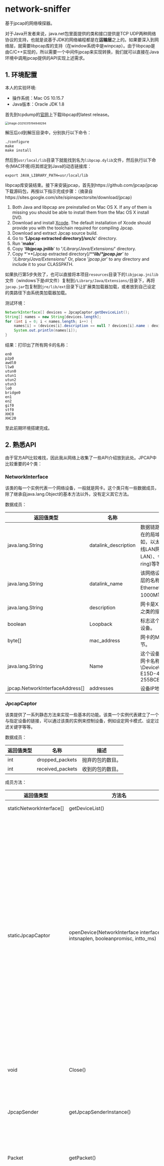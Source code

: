 # network-sniffer
基于jpcap的网络嗅探器。

对于Java开发者来说，java.net包里面提供的类和接口提供是TCP UDP两种网络协议的支持，也就是说基于JDK的网络编程都是在**运输层**之上的。如果要深入到网络层，就需要libpcap库的支持（在window系统中是winpcap）。由于libpcap是由C/C++实现的，所以需要一个中间件jpcap来实现转换，我们就可以直接在Java环境中调用jpcap提供的API实现上述需求。

## 1. 环境配置

本人的实验环境:

* 操作系统：Mac OS 10.15.7
* Java版本：Oracle JDK 1.8

首先到tcpdump的[官网](http://www.tcpdump.org)上下载libpcap的latest release。

<img src="https://hyc-pic.oss-cn-hangzhou.aliyuncs.com/image-20210315194948294.png" alt="image-20210315194948294" style="zoom: 67%;" />

解压后cd到解压目录中，分别执行以下命令：

```shell
./configure
make
make install
```

然后到`usr/local/lib`目录下就能找到名为`libpcap.dylib`文件，然后执行以下命令(MAC环境)将其绑定到Java的动态链接库：

```shell
export JAVA_LIBRARY_PATH=usr/local/lib
```

libpcap库安装结束。接下来安装jpcap，首先到https://github.com/jpcap/jpcap 下载源码包，再按以下指示完成步骤：（摘录自https://sites.google.com/site/sipinspectorsite/download/jpcap）

1. Both Java and libpcap are preinstalled on Mac OS X. 
   If any of them is missing you should be able to install them from the Mac OS X install DVD. 
2. Download and install [Xcode](http://developer.apple.com/tools/xcode/). 
   The default installation of Xcode should provide you with the toolchain required for compiling Jpcap.
3. Download and extract Jpcap source build. 
4. Go to ***'*****[Jpcap extracted directory]/src/c**' directory. 
5. Run '**make**'.
6. Copy '**libjpcap.jnilib**' to **'***/Library/Java/Extensions/*' directory. 
7. Copy *'**[Jpcap extracted directory]/******lib/\*jpcap.jar**' to '*/Library/Java/Extensions/*'
   Or, place '*jpcap.jar*' to any directory and include it to your CLASSPATH.

如果执行第5步失败了，也可以直接将本项目`resources`目录下的`libjpcap.jnilib`文件（windows下是dll文件）复制到`/Library/Java/Extensions/`目录下，再将`jpcap.jar`包复制到`jre/lib/ext`目录下让扩展类加载器加载，或者放到自己设定的类路径下由系统类加载器加载。

测试环境：

```java
NetworkInterface[] devices = JpcapCaptor.getDeviceList();
String[] names = new String[devices.length];
for (int i = 0; i < names.length; i++) {
	names[i] = (devices[i].description == null ? devices[i].name : devices[i].description);
	System.out.println(names[i]);
}
```

结果：打印出了所有网卡的名称：

```shell
en0
p2p0
awdl0
llw0
utun0
utun1
utun2
utun3
lo0
bridge0
en1
en2
gif0
stf0
XHC0
XHC20
```

至此前期环境搭建完成。



## 2. 熟悉API

由于官方API比较难找，因此我从网络上收集了一些API介绍放到此处。JPCAP中比较重要的4个类：

### NetworkInterface

该类的每一个实例代表一个网络设备，一般就是网卡。这个类只有一些数据成员，除了继承自java.lang.Object的基本方法以外，没有定义其它方法。

数据成员：

| 返回值类型                      | 名称                 | 描述                                                         |
| ------------------------------- | -------------------- | ------------------------------------------------------------ |
| java.lang.String                | datalink_description | 数据链路层的描述。描述所在的局域网是什么网。例如，以太网（Ethernet）、无线LAN网（wireless LAN）、令牌环网(token ring)等等。 |
| java.lang.String                | datalink_name        | 该网络设备所对应数据链路层的名称。具体来说，例如Ethernet10M、100M、1000M等等。 |
| java.lang.String                | description          | 网卡是XXXX牌子XXXX型号之类的描述。                           |
| boolean                         | Loopback             | 标志这个设备是否loopback设备。                               |
| byte[]                          | mac_address          | 网卡的MAC地址，6个字节。                                     |
| java.lang.String                | Name                 | 这个设备的名称。例如我的网卡名称：\Device\NPF_{3CE5FDA5-E15D-4F87-B217-255BCB351CD5} |
| jpcap.NetworkInterfaceAddress[] | addresses            | 设备IP地址（暂且这么理解）                                   |

### JpcapCaptor

该类提供了一系列静态方法来实现一些基本的功能。该类一个实例代表建立了一个与指定设备的链接，可以通过该类的实例来控制设备，例如设定网卡模式、设定过滤关键字等等。

数据成员：

| 返回值类型 | 名称             | 描述             |
| ---------- | ---------------- | ---------------- |
| int        | dropped_packets  | 抛弃的包的数目。 |
| int        | received_packets | 收到的包的数目。 |

成员方法：

| 返回值类型               | 方法名                                                       | 描述                                                         |
| ------------------------ | ------------------------------------------------------------ | ------------------------------------------------------------ |
| staticNetworkInterface[] | getDeviceList()                                              | 返回一个网络设备列表。                                       |
| staticJpcapCaptor        | openDevice(NetworkInterface interface, intsnaplen, booleanpromisc, intto_ms) | 创建一个与指定设备的连接并返回该连接。注意，以上两个方法都是静态方法。<br/><br/>Interface：要打开连接的设备的实例；<br/><br/>Snaplen：这个是比较容易搞混的一个参数。其实这个参数不是限制只能捕捉多少数据包，而是限制每一次收到一个数据包，只提取该数据包中前多少字节；<br/><br/>Promisc：设置是否混杂模式。处于混杂模式将接收所有数据包，若之后又调用了包过滤函数setFilter()将不起任何作用；<br/><br/>To_ms：这个参数主要用于processPacket()方法，指定超时的时间； |
| void                     | Close()                                                      | 关闭调用该方法的设备的连接，相对于openDivece()打开连接。     |
| JpcapSender              | getJpcapSenderInstance()                                     | 该返回一个JpcapSender实例，JpcapSender类是专门用于控制设备的发送数据包的功能的类。 |
| Packet                   | getPacket()                                                  | 捕捉并返回一个数据包。这是JpcapCaptor实例中四种捕捉包的方法之一。 |
| int                      | loopPacket(intcount, PacketReceiver handler)                 | 捕捉指定数目的数据包，并交由实现了PacketReceiver接口的类的实例处理，并返回捕捉到的数据包数目。如果count参数设为－1，那么无限循环地捕捉数据。<br/><br/>这个方法不受超时的影响。还记得openDivice()中的to_ms参数么？那个参数对这个方法没有影响，如果没有捕捉到指定数目数据包，那么这个方法将一直阻塞等待。<br/>PacketReceiver中只有一个抽象方法void receive(Packet p)。 |
| int                      | processPacket(intcount, PacketReceiver handler)              | 跟loopPacket()功能一样，唯一的区别是这个方法受超时的影响，超过指定时间自动返回捕捉到数据包的数目。 |
| int                      | dispatchPacket(intcount, PacketReceiverhandler)              | 跟processPacket()功能一样，区别是这个方法可以处于“non-blocking”模式工作，在这种模式下dispatchPacket()可能立即返回，即使没有捕捉到任何数据包。 |
| void                     | setFilter(java.lang.Stringcondition, booleanoptimize)        | condition：设定要提取的包的关键字。<br/><br/>Optimize：这个参数在说明文档以及源代码中都没有说明，只是说这个参数如果为真，那么过滤器将处于优化模式。 |
| void                     | setNonBlockingMode(booleannonblocking)                       | 如果值为“true”，那么设定为“non-blocking”模式。               |
| void                     | breakLoop()                                                  | 当调用processPacket()和loopPacket()后，再调用这个方法可以强制让processPacket()和loopPacket()停止。 |



### JpcapSender

该类专门用于控制数据包的发送。

成员方法：

| 返回值类型        | 方法名                    | 描述                                                         |
| ----------------- | ------------------------- | ------------------------------------------------------------ |
| void              | close()                   | 强制关闭这个连接。                                           |
| staticJpcapSender | openRawSocket()           | 这个方法返回的JpcapSender实例发送数据包时将自动填写数据链路层头部分。 |
| void              | sendPacket(Packet packet) | JpcapSender最重要的功能，发送数据包。需要注意的是，如果调用这个方法的实例是由JpcapCaptor的getJpcapSenderInstance()得到的话，需要自己设定数据链路层的头，而如果是由上面的openRawSocket()得到的话，那么无需也不能设置，数据链路层的头部将由系统自动生成。 |



### Packet

这个是所有其它数据包类的父类。Jpcap所支持的数据包有：
ARPPacket、DatalinkPacket、EthernetPacket、ICMPPacket、IPPacket、TCPPacket、UDPPacket



## 3.抓包测试

抓一个TCP包试试，编写Java程序：

开一个线程抓包：

```java
private void startCaptureThread() {
  if (captureThread != null)
    return;

  captureThread = new Thread(new Runnable() {
    public void run() {
      while (captureThread != null) {
        if (jpcap.processPacket(1, handler) == 0 && !isLive)
          stopCaptureThread();
        Thread.yield();
      }
      jpcap.breakLoop();
    }
  });
  captureThread.setPriority(Thread.MIN_PRIORITY);//设置线程优先级
  captureThread.start();
}
//停止捕获数据包
public void stopCaptureThread() {
  captureThread = null;
}
```

测试：

```java
@Test
public void test() throws InterruptedException {
  Captor captor = new Captor();
  //        String[] devices = captor.showDevice();
  captor.chooseDevice(0);
  captor.setFilter("tcp");//设置提取关键字
  captor.capturePackets();//抓包
  while(true){
    System.out.println("开始抓包");
    Thread.sleep(1000);
    List<Packet> packets = captor.getPackets();//提取数据包
    if(!packets.isEmpty()){
      for (Packet packet : packets) {//显示数据包内容
        System.out.println(captor.showPacket(packet));
      }
      break;
    }
  }
  System.out.println("抓包结束");
}
```

抓取成功，结果：

![image-20210315211433345](https://hyc-pic.oss-cn-hangzhou.aliyuncs.com/image-20210315211433345.png)



## 4.解析数据包

在第2节中介绍到：`Packet`是所有其它数据包类的父类。因此我们针对Packet编写一个抽象类`AbstractPacket`，规范一些各类数据包统一的操作。

```java
package com.hyc.packet;

import com.hyc.metadata.Layer;
import jpcap.packet.Packet;
import java.util.List;

/**
 * @author kol Huang
 * @date 2021/3/12
 */
public abstract class AbstractPacket {

    //数据包属于OSI模型的哪一层，默认为数据链路层。
    public Layer layer = Layer.DATALINK_LAYER;
    //协议名称
    private String protocolName;
    /**
     * 抽象方法：验证数据包是否属于某个子类
     * @param packet
     * @return
     */
    public abstract boolean verify(Packet packet);

    /**
     * 抽象方法：对数据包进行解析
     * @param packet
     */
    public abstract List<String> parse(Packet packet);

    public String getProtocolName() {
        return protocolName;
    }

    public void setProtocolName(String protocolName) {
        this.protocolName = protocolName;
    }
}

```



仍旧以TCP数据包解析为例。假设我们通过setFilter()过滤，然后抓到了一个TCP数据包packet。首先从数据链路层开始分析，下图分别是802标准以及以太网的帧结构。

![image-20210316183603904](https://hyc-pic.oss-cn-hangzhou.aliyuncs.com/image-20210316183603904.png)

在jpcap中，对以太网数据包的封装是`EthernetPacket`类，主要内容有以下几项：

1. 帧类型。标识以太帧处理完成之后将被发送到哪个上层协议进行处理。
2. MAC地址。

```java
public byte[] dst_mac;
public byte[] src_mac;
public short frametype;
```

我们就按上面这三个字段解析以太网帧。首先新建一个`Ethernet`类表示以太网帧，并继承`AbstractPacket`。在其中实现verify方法和parse方法。

jpcap为我们提供了以太网帧的封装类`EthernetPacket`，因此在verify方法中，我们只需判断当前的packet是否属于`EthernetPacket`类型即可。

```java
public boolean verify(Packet p){
  return p.datalink instanceof EthernetPacket;
}
```

在封装类`EthernetPacket`中，jpcap提供了若干方法用于访问数据包内容，我们就利用这些方法编写parse方法解析以太网帧：

```java
	public List<String> parse(Packet p){
		List<String> parsedData = new ArrayList<String>();
		if(!verify(p)) return null;
		//获取jpcap封装的数据链路packet
		ethp = (EthernetPacket)p.datalink;
		parsedData.add("Frame Type: "+ethp.frametype);
		parsedData.add("Source MAC Address: "+ethp.getSourceAddress());
		parsedData.add("Destination MAC Address: "+ethp.getDestinationAddress());
		return parsedData;
	}
```

解析结果：

![image-20210316193523892](https://hyc-pic.oss-cn-hangzhou.aliyuncs.com/image-20210316193523892.png)

接下来解析IP包。创建IPv4类，继承`AbstractPacket`，同样的思路，用jpcap封装好的`IPPacket`实现IPv4数据包的verify和parse方法。

```java
public boolean verify(Packet p){
  return p instanceof IPPacket && ((IPPacket) p).version == 4;
}
```

```java
public List<String> parse(Packet packet){
		List<String> parsedData = new ArrayList<String>();

		if(!verify(packet)) return null;
		final IPPacket ipv4p = (IPPacket)packet;
		parsedData.add("Version: 4");
		parsedData.add("Priority: "+ipv4p.priority);
		parsedData.add("Throughput: "+ipv4p.t_flag);
		parsedData.add("Reliability: "+ipv4p.r_flag);
		parsedData.add("Length: "+ipv4p.length);//数据报长度，单位是字节
		parsedData.add("Identification: "+ipv4p.ident);
		parsedData.add("Don't Fragment: "+ipv4p.dont_frag);//不对数据报进行分片
		parsedData.add("More Fragment: "+ipv4p.more_frag);//除了最后一片外，其他每个组成数据报的片都要把该比特置1。 
		parsedData.add("Fragment Offset: "+ipv4p.offset);//数据报的偏移量
		parsedData.add("Time To Live: "+ipv4p.hop_limit);//TTL
		parsedData.add("Protocol: "+ipv4p.protocol);//协议字段
		parsedData.add("Source IP: "+ipv4p.src_ip.getHostAddress());
		parsedData.add("Destination IP: "+ipv4p.dst_ip.getHostAddress());
		parsedData.add("Source Host Name: "+ipv4p.src_ip.getHostName());
		parsedData.add("Destination Host Name: "+ipv4p.dst_ip.getHostName());
		return parsedData;
	}
```

IP数据报的内容众多，结构如下：

![image-20210316192859961](https://hyc-pic.oss-cn-hangzhou.aliyuncs.com/image-20210316192859961.png)

解析结果：

![image-20210316193546007](https://hyc-pic.oss-cn-hangzhou.aliyuncs.com/image-20210316193546007.png)

最后解析TCP报文段。jpcap对TCP报文段的封装类是`TCPPacket`，TCP报文段结构如下所示：

![image-20210316194225746](https://hyc-pic.oss-cn-hangzhou.aliyuncs.com/image-20210316194225746.png)

```java
public boolean verify(Packet p){
		return p instanceof TCPPacket;
	}
	
	public String getProtocolName(){
		return "TCP";
	}
	
	public List<String> parse(Packet p){
		List<String> parsedData = new ArrayList<String>();

		if(!verify(p)) return null;

		TCPPacket tcp = (TCPPacket)p;

		parsedData.add("Source Port: "+tcp.src_port);
		parsedData.add("Destination Port: "+tcp.dst_port);
		parsedData.add("Sequence Number: "+tcp.sequence);
		parsedData.add("Ack Number: "+tcp.ack_num);
		parsedData.add("URG Flag: "+tcp.urg);
		parsedData.add("ACK Flag: "+tcp.ack);
		parsedData.add("PSH Flag: "+tcp.psh);
		parsedData.add("RST Flag: "+tcp.rst);
		parsedData.add("SYN Flag: "+tcp.syn);
		parsedData.add("FIN Flag: "+tcp.fin);
		parsedData.add("Window Size: "+tcp.window);

		return parsedData;
	}
```

TCP报文段应该非常熟悉了，不再解释。解析结果如下：

![image-20210316194333948](https://hyc-pic.oss-cn-hangzhou.aliyuncs.com/image-20210316194333948.png)

至此一个TCP报文段解析完毕。

再按同样的方法编写ARP、IPv6、UDP、HTTP等常见协议，就能基本实现抓包和解析功能。



## 5. 局域网数据嗅探

大致了解了JPCAP的使用方式后，我打算参考[项目](https://github.com/hustakin/jpcap-mitm)开发基于局域网嗅探实现点对点MITM攻击的WEB项目（前后端分离），实现：

1. 局域网ARP Spoofing；
2. 嗅探指定终端的上/下行链路数据包；
3. 数据包内容分析及前端可视化。

前端我直接采用了该项目的前端模块（Angular6 + Echarts），此项目实现了前后端分离，因此我只需要编写后端模块为前端接口提供JSON数据即可，该前端模块的接口调用方式如下：

![image-20210323210343382](https://hyc-pic.oss-cn-hangzhou.aliyuncs.com/image-20210323210343382.png)



### 5.1 jpcap再封装

原本的jpcap包访问封装性较差，数据成员可以直接被外部访问，因此我在此对其加一层封装，提高其安全性并添加可扩展性。代码相对简单，只需要对照着jpcap中的各个类编写相应的封装类即可。数据包类的继承关系如下图所示：

![image-20210323211551426](https://hyc-pic.oss-cn-hangzhou.aliyuncs.com/image-20210323211551426.png)



### 5.2 替换Dao

该[项目](https://github.com/hustakin/jpcap-mitm)采用MongoDB作为数据存储引擎，我将其更换成了Redis。如果我们使用默认的`Redis`配置，由于springboot只提供了`RedisTemplate<Object, Object>`和`StringRedisTemplate`两种模版，因此只支持`string`类型的序列化器。但是我们需要将对象序列化到redis中，所以需要自定义`redisTemplate`，并配置序列化器。

在Springboot 2.x中将默认的Redis客户端更换为`lettuce`，因此在配置`redis`的时候需要格外注意。`lettuce`的自定义方式与`jedis`有些不同，首先在`config`包下创建`RedisConfig`类，该类需继承`CachingConfigurerSupport`类。然后编写方法注入Bean到IOC容器中：

```java
/**
 * 实例化 RedisTemplate 对象
 *
 * @return
 */
@Bean(name = "redisTemplate")
public RedisTemplate<String, Object> redisTemplate(RedisConnectionFactory redisConnectionFactory) {
  RedisTemplate<String, Object> redisTemplate = new RedisTemplate<>();
  redisTemplate.setConnectionFactory(redisConnectionFactory);
  //配置序列化方式
  //JSON序列化配置
  Jackson2JsonRedisSerializer jackson2JsonRedisSerializer = new Jackson2JsonRedisSerializer(Object.class);
  redisTemplate.setKeySerializer(new StringRedisSerializer());
  redisTemplate.setHashKeySerializer(new StringRedisSerializer());
  redisTemplate.setHashValueSerializer(new GenericJackson2JsonRedisSerializer());
  redisTemplate.setValueSerializer(jackson2JsonRedisSerializer);//设置value的序列化器为jackson，这样能够保证对象被成功序列化
  redisTemplate.afterPropertiesSet();
  return redisTemplate;
}
```

**需要注意的是：被序列化的类需要实现`Serializable`接口。**

完成以上步骤就能直接通过IOC容器获取自定义的`redisTemplate`模版了。我们将其封装到`RedisMapper`类中，统一处理`dao`的各种操作。

```java
/**
 * @author kol Huang
 * @date 2021/3/22
 */
@Component
public class RedisMapper {

    @Resource
    @Qualifier("redisTemplate")
    private RedisTemplate<String, Object> redisTemplate;

    public void setRedisTemplate(RedisTemplate<String, Object> redisTemplate) {
        this.redisTemplate = redisTemplate;
    }

    /**
     * 普通缓存获取
     * @param key 键
     * @return 值
     */
    public Object get(KeyPrefix prefix, String key){
        String realKey = prefix.getPrefix().concat(key);
        return redisTemplate.opsForValue().get(key);
    }

    /**
     * 普通缓存放入
     * @param key 键
     * @param value 值
     * @return true成功 false失败
     */
    public boolean set(KeyPrefix prefix, String key,Object value) {
        try {
            String realKey = prefix.getPrefix().concat(key);
            redisTemplate.opsForValue().set(realKey, value);
            return true;
        } catch (Exception e) {
            e.printStackTrace();
            return false;
        }

    }

    /**
     * 普通缓存放入并设置时间
     * @param key 键
     * @param value 值
     * @param time 时间(秒) time要大于0 如果time小于等于0 将设置无限期
     * @return true成功 false 失败
     */
    public boolean set(KeyPrefix prefix, String key,Object value,long time){
        try {
            if(time > 0){
                String realKey = prefix.getPrefix().concat(key);
                redisTemplate.opsForValue().set(realKey, value, time, TimeUnit.SECONDS);
            }else{
                set(prefix, key, value);
            }
            return true;
        } catch (Exception e) {
            e.printStackTrace();
            return false;
        }
    }

    /**
     * 删除缓存
     * @param key 可以传一个值或多个
     */
    public void del(KeyPrefix prefix, String ... key){
        if(key != null && key.length > 0){
            if(key.length == 1){
                String realKey = prefix.getPrefix().concat(key[0]);
                redisTemplate.delete(realKey);
            }else{
                //加前缀
                Collection<String> keys = new ArrayList<>();
                for (String s : key) {
                    keys.add(prefix.getPrefix().concat(s));
                }
                redisTemplate.delete(keys);
            }
        }
    }

}

```

### 5.3 AttackConfig

由于ARP spoof的需求，我们需要获取到以下信息：

* 本地IP/MAC地址
* 目标IP/MAC地址
* 网关IP/MAC地址

因此我们将以上信息封装到一个配置类中，即`AttackConfig`。这些配置信息中的`本地IP/MAC地址`信息可以在web项目初始化的时候就自动从设备上获取，因此我们在`AttackService`类（位于`service`层）中编写初始化方法：

```java
@PostConstruct
public void initDefaultConfig(){
  this.initDeviceList();

  AttackConfig config = (AttackConfig) redisMapper.get(AttackKey.config, "config");
  if(config == null){
    ...

      //获取本地IP和MAC地址
      Map<String, String> addrs = NetworkUtils.getLocalAddress();
    if(addrs == null){
      addrs = NetworkUtils.getPublicAddress();
    }
    if(addrs != null){
      srcIP = addrs.get("ip");
      srcMAC = addrs.get("mac");
    }else{
      logger.error("can not acquire source IP/MAC address");
    }
    config = new AttackConfig();
    config.setDeviceName(null);
    ...
      config.setGateMac(gateMAC);
    config.setGateIP(gateIP);
    redisMapper.set(AttackKey.config, "config", config);
  }

}
```

在方法上加`@PostConstruct`注解可以让这个方法在web容器启动并初始化Servlet的时候被执行，在Spring IOC容器中是通过`CommonAnnotationBeanPostProcessor`实现的。通常我们会是在Spring框架中使用到@PostConstruct注解 该注解的方法在整个Bean初始化中的执行顺序：

`Constructor`(构造方法) -> `@Autowired`(依赖注入) -> `@PostConstruct`(注释的方法)

### 5.4 获取网卡列表

编写`AttackController`，获取网卡列表，并序列化返回给前端。

```java
/**
 * @author kol Huang
 * @date 2021/3/22
 */
@Controller
@RequestMapping("attack")
public class AttackController {

    @Autowired
    private AttackService attackService;

    @GetMapping(value = "/getDeviceList")
    @ResponseBody
    public List<NetWorkInterface> getDeviceList(){
        List<NetWorkInterface> devices = new ArrayList<>();
        NetworkInterface[] interfaces = attackService.getDevices();
        if(interfaces != null){
            for (NetworkInterface networkInterface : interfaces) {
                NetWorkInterface ni = new NetWorkInterface();
                ni.setName(networkInterface.name);
                ni.setDescription(networkInterface.description);
                ni.setDataLinkName(networkInterface.datalink_name);
                ni.setDataLinkDescription(networkInterface.datalink_description);
                devices.add(ni);
            }
        }
        return devices;
    }
}

```



启动项目，发起请求：`http://localhost:8081/attack/getDeviceList`，结果如下

![image-20210323214332832](https://hyc-pic.oss-cn-hangzhou.aliyuncs.com/image-20210323214332832.png)



### 5.5 接口对接测试

既然已经编写好了一个接口，那么我们就尝试着跟前端模块对接一下，防止项目庞大后对接问题的堆积。

修改前端模块的`attack.service.ts`文件，将`/getDeviceList`请求路径改写成我们自己的请求路径：

![image-20210324204211899](https://hyc-pic.oss-cn-hangzhou.aliyuncs.com/image-20210324204211899.png)

分别启动angular项目和springboot项目，注意：这里应当用`proxy`的方式启动前端项目，将`localhost:8081`作为代理处理请求。

![image-20210324204458217](https://hyc-pic.oss-cn-hangzhou.aliyuncs.com/image-20210324204458217.png)

结果：前端成功获取到了网卡名称数据。

![image-20210324204611650](https://hyc-pic.oss-cn-hangzhou.aliyuncs.com/image-20210324204611650.png)



### 5.6 JpcapCaptor

